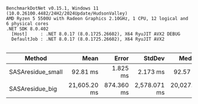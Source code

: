 ```

BenchmarkDotNet v0.15.1, Windows 11 (10.0.26100.4482/24H2/2024Update/HudsonValley)
AMD Ryzen 5 5500U with Radeon Graphics 2.10GHz, 1 CPU, 12 logical and 6 physical cores
.NET SDK 8.0.402
  [Host]     : .NET 8.0.17 (8.0.1725.26602), X64 RyuJIT AVX2 DEBUG
  DefaultJob : .NET 8.0.17 (8.0.1725.26602), X64 RyuJIT AVX2


```
| Method            | Mean         | Error      | StdDev       | Median       |
|------------------ |-------------:|-----------:|-------------:|-------------:|
| SASAresidue_small |     92.81 ms |   1.825 ms |     2.173 ms |     92.57 ms |
| SASAresidue_big   | 21,605.20 ms | 874.360 ms | 2,578.071 ms | 20,027.79 ms |
